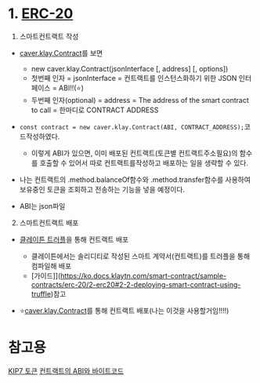 # 1. [ERC-20](https://ko.docs.klaytn.com/smart-contract/sample-contracts/erc-20)

1. 스마트컨트랙트 작성

- [caver.klay.Contract](https://ko.docs.klaytn.com/dapp/sdk/caver-js/v1.4.1/api-references/caver.klay.contract)를 보면

  - new caver.klay.Contract(jsonInterface [, address] [, options])
  - 첫번째 인자 = jsonInterface = 컨트랙트를 인스턴스화하기 위한 JSON 인터페이스 = ABI!!(⭐️)
  - 두번째 인자(optional) = address = The address of the smart contract to call = 한마디로 CONTRACT ADDRESS

- `const contract = new caver.klay.Contract(ABI, CONTRACT_ADDRESS);`코드작성하였다.
  - 이렇게 ABI가 있으면, 이미 배포된 컨트랙트(토큰별 컨트랙트주소필요)의 함수를 호출할 수 있어서 따로 컨트랙트를작성하고 배포하는 일을 생략할 수 있다.
- 나는 컨트랙트의 .method.balanceOf함수와 .method.transfer함수를 사용하여 보유중인 토큰을 조회하고 전송하는 기능을 넣을 예정이다.
- ABI는 json파일

2. 스마트컨트랙트 배포

- [클레이튼 트러플](https://docs.klaytn.com/smart-contract/ide-and-tools/truffle)을 통해 컨트랙트 배포

  - 클레이튼에서는 솔리디티로 작성된 스마트 계약서(컨트랙트)를 트러플을 통해 컴파일해 배포
  - [가이드]](https://ko.docs.klaytn.com/smart-contract/sample-contracts/erc-20/2-erc20#2-2-deploying-smart-contract-using-truffle)참고

- ⭐️[caver.klay.Contract](https://ko.docs.klaytn.com/dapp/sdk/caver-js/v1.4.1/api-references/caver.klay.contract)를 통해 컨트랙트 배포(나는 이것을 사용할거임!!!!)

# 참고용

[KIP7 토큰](https://docs-v2.blocksdk.com/ko/klaytn.html#kip7)
[컨트랙트의 ABI와 바이트코드](https://m.blog.naver.com/PostView.nhn?isHttpsRedirect=true&blogId=emmaeunji&logNo=221812400501)

